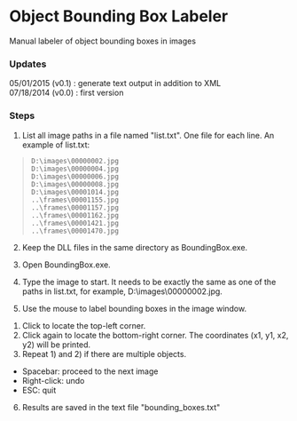 Object Bounding Box Labeler
======================
Manual labeler of object bounding boxes in images

### Updates

05/01/2015 (v0.1) : generate text output in addition to XML  
07/18/2014 (v0.0) : first version

### Steps
1. List all image paths in a file named "list.txt". One file for each line. An example of list.txt:
>`D:\images\00000002.jpg`  
>`D:\images\00000004.jpg`  
>`D:\images\00000006.jpg`  
>`D:\images\00000008.jpg`  
>`D:\images\00001014.jpg`  
>`..\frames\00001155.jpg`  
>`..\frames\00001157.jpg`  
>`..\frames\00001162.jpg`  
>`..\frames\00001421.jpg`  
>`..\frames\00001470.jpg`  

2. Keep the DLL files in the same directory as BoundingBox.exe.

3. Open BoundingBox.exe.

4. Type the image to start. It needs to be exactly the same as one of the paths in list.txt, for example, D:\images\00000002.jpg.

5. Use the mouse to label bounding boxes in the image window.  
1) Click to locate the top-left corner.  
2) Click again to locate the bottom-right corner. The coordinates (x1, y1, x2, y2) will be printed.  
3) Repeat 1) and 2) if there are multiple objects.  

* Spacebar: proceed to the next image
* Right-click: undo
* ESC: quit

6. Results are saved in the text file "bounding_boxes.txt"


